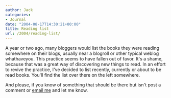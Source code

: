 ```yaml
---
author: Jack
categories:
- Journal
date: "2004-08-17T14:30:21+00:00"
title: Reading list
url: /2004/reading-list/
---
```


A year or two ago, many bloggers would list the books they were reading somewhere on their blogs, usually near a blogroll or other typical weblog whathaveyou. This practice seems to have fallen out of favor. It's a shame, because that was a great way of discovering new things to read. In an effort to revive the practice, I've decided to list recently, currently or about to be read books. You'll find the list over there on the left somewhere.

And please, if you know of something that should be there but isn't post a comment or [email me][1] and let me know.

 [1]: mailto:jbaty@fusionary.com
